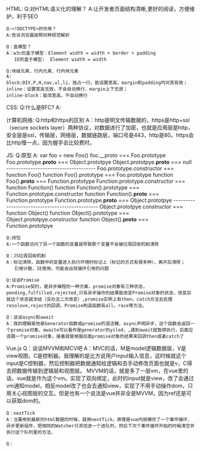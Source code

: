 HTML:
    Q:对HTML语义化的理解？
    A:让开发者页面结构清晰,更好的阅读，方便维护，利于SEO

    Q:<!DOCTYPE>的作用？
    A:告诉浏览器按照何种规范解析

    Q：盒模型？
    A：w3c的盒子模型：Element width = width + border + padding
       IE的盒子模型:  Element width = width

    Q:块级元素、行内元素、行内块元素
    A:
    block:DIV,P,H,nav,ul,li，独占一行，能设置宽高，margin和padding均对其有效；
    inline：设置宽高无效，不会自动换行，margin上下无效；
    inline-block：能改宽高，不自动换行

CSS:
    Q:什么是BFC?
    A:

计算机网络:
    Q:http和https的区别
    A：http是明文传输数据的，https是http+ssl（secure sockets layer）两种协议，对数据进行了加密，也就是应用层是http，安全层是ssl，传输层，网络层，数据链路层，端口号是443，http是80。https会比http慢一点，因为握手会比较费时。


JS:
    Q:原型
    A:
    var foo = new Foo()
    foo.__proto === Foo.prototype
    Foo.prototype.__proto__ === Object.prototpye
    Object.prototpye.__proto__ === null
    -------------------------------------
    Foo.prototype.constructor === function Foo()
    function Foo().prototype === Foo.prototype
    function Foo().__proto__ === Function.prototype
    Function.prototype.constructor === function Function()
    function Function().prototype === Function.prototype.constructor
    function Function().__proto__ === Function.prototype
    Function.prototype.__proto__ === Object.prototpye
    -----------------------------------------------
    Object.prototpye.constructor === function Object()
    function Object().prototype === Object.prototpye.constructor
    function Object().__proto__ === Function.prototpye

    Q:闭包
    A:一个函数访问了另一个函数的变量就导致那个变量不会被垃圾回收机制清除

    Q：JS垃圾回收机制
    A：标记清除，函数中的变量进入执行环境时标记上（标记的方式有很多种），离开后清除；
       引用计数，IE使用，可能会出现循环引用的问题
    
    Q:谈谈Promise
    A:Promise契约，是异步编程的一种方案，promise对象有三种状态，pending,fulfilled,rejected,只有异步操作的结果能改变Promise对象的状态，改变后就这个状态就冻结（没办法二次改变）,promise实例上有then，catch方法去处理resolove,reject的回调，Promise构造函数有all，race等方法。

    Q：谈谈async和await
    A：我的理解是他是Generator函数或promise的语法糖，async声明异步，这个函数会返回一个promise对象，awaite可以看作是generator的yiled，,遇到await就暂停执行，后面应该跟一个promise对象，接着就是根据后面promise对象的结果来回调then或者catch了

Vue.js
    Q：谈谈MVVM和MCV吧
    A：MVC的话，M是model逻辑数据层，V是view视图，C是控制器。我理解的是比方说用户input输入信息，这时候就这个input是C控制器，然后控制器把数据通知给逻辑和去手动修改页面也就是v，C得去把数据传输到逻辑层和视图层。
      MVVM的话，就是多了一层vm，在vue里的话，vue就是作为这个vm。实现了双向绑定，此时的input就是view，改了会通过vm通知model，相反model改了也会去通知view，实现了不用手动操作dom，只用关心视图层的交互。但是也有一个说法是vue并非全是MVVM，因为ref还是可以获取dom的。
    
    Q：nextTick
    A：当要用到最新的html数据的时候，就用nextTick，原理是vue内部模仿了一个事件循环，异步更新组件，把相同的Watcher只添加进一个进队列，然后下次个事件循环开始的时候清空并执行这个队列里的方法，

    Q：
